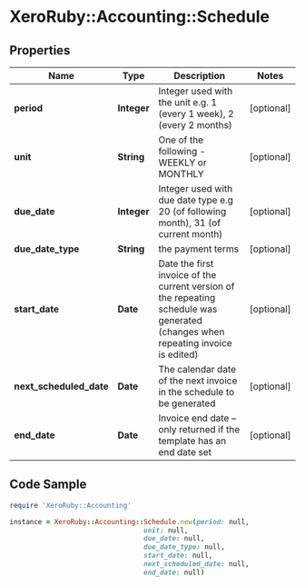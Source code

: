# XeroRuby::Accounting::Schedule

## Properties

Name | Type | Description | Notes
------------ | ------------- | ------------- | -------------
**period** | **Integer** | Integer used with the unit e.g. 1 (every 1 week), 2 (every 2 months) | [optional] 
**unit** | **String** | One of the following - WEEKLY or MONTHLY | [optional] 
**due_date** | **Integer** | Integer used with due date type e.g 20 (of following month), 31 (of current month) | [optional] 
**due_date_type** | **String** | the payment terms | [optional] 
**start_date** | **Date** | Date the first invoice of the current version of the repeating schedule was generated (changes when repeating invoice is edited) | [optional] 
**next_scheduled_date** | **Date** | The calendar date of the next invoice in the schedule to be generated | [optional] 
**end_date** | **Date** | Invoice end date – only returned if the template has an end date set | [optional] 

## Code Sample

```ruby
require 'XeroRuby::Accounting'

instance = XeroRuby::Accounting::Schedule.new(period: null,
                                 unit: null,
                                 due_date: null,
                                 due_date_type: null,
                                 start_date: null,
                                 next_scheduled_date: null,
                                 end_date: null)
```


